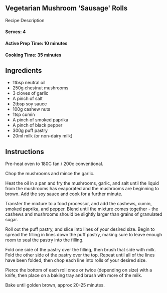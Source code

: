 ## Vegetarian Mushroom 'Sausage' Rolls

Recipe Description

#### Serves: 4

#### Active Prep Time: 10 minutes

#### Cooking Time: 35 minutes

## Ingredients

* 1tbsp neutral oil
* 250g chestnut mushrooms
* 3 cloves of garlic
* A pinch of salt
* 2tbsp soy sauce
* 100g cashew nuts
* 1tsp cumin
* A pinch of smoked paprika
* A pinch of black pepper
* 300g puff pastry
* 20ml milk (or non-dairy milk)

## Instructions

Pre-heat oven to 180C fan / 200c conventional.

Chop the mushrooms and mince the garlic.

Heat the oil in a pan and fry the mushrooms, garlic, and salt until the liquid from the mushrooms has evaporated and the mushrooms are beginning to brown. Add the soy sauce and cook for a further minute.

Transfer the mixture to a food processor, and add the cashews, cumin, smoked paprika, and pepper. Blend until the mixture comes together - the cashews and mushrooms should be slightly larger than grains of granulated sugar.

Roll out the puff pastry, and slice into lines of your desired size. Begin to spread the filling in lines down the puff pastry, making sure to leave enough room to seal the pastry into the filling.

Fold one side of the pastry over the filling, then brush that side with milk. Fold the other side of the pastry over the top. Repeat until all of the lines have been folded, then chop each line into rolls of your desired size.

Pierce the bottom of each roll once or twice (depending on size) with a knife, then place on a baking tray and brush with more of the milk.

Bake until golden brown, approx 20-25 minutes.
